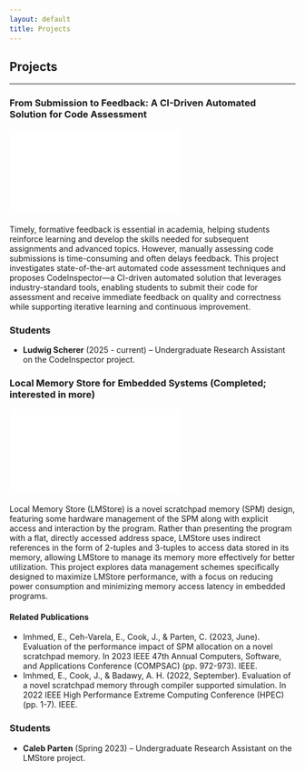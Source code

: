 ```yaml
---
layout: default
title: Projects
---
```


## Projects

---

### From Submission to Feedback: A CI-Driven Automated Solution for Code Assessment

<!-- <img src="/assets/img/codinspct.png" alt="Example image" width="650" height="400"> -->

![Alt text](/assets/img/codinspct.pdf "CodeInspector architectural design.")

Timely, formative feedback is essential in academia, helping students reinforce learning and develop the skills needed for subsequent assignments and advanced topics. However, manually assessing code submissions is time-consuming and often delays feedback. This project investigates state-of-the-art automated code assessment techniques and proposes CodeInspector—a CI-driven automated solution that leverages industry-standard tools, enabling students to submit their code for assessment and receive immediate feedback on quality and correctness while supporting iterative learning and continuous improvement.

### Students

- **Ludwig Scherer** (2025 - current) – Undergraduate Research Assistant on the CodeInspector project.

### Local Memory Store for Embedded Systems (Completed; interested in more)
![Alt text](/assets/img/LMStoreArchit.pdf "LMStore architecture.")
<!-- <p><a href="/assets/img/LMStoreArchit.pdf" target="_blank">Figure 1: LMStore Architecture (PDF)</a></p> -->

Local Memory Store (LMStore) is a novel scratchpad memory (SPM) design, featuring some hardware management of the SPM along with explicit access and interaction by the program. Rather than presenting the program with a flat, directly accessed address space, LMStore uses indirect references in the form of 2-tuples and 3-tuples to access data stored in its memory, allowing LMStore to manage its memory more effectively for better utilization. This project explores data management schemes specifically designed to maximize LMStore performance, with a focus on reducing power consumption and minimizing memory access latency in embedded programs.

#### Related Publications
- Imhmed, E., Ceh-Varela, E., Cook, J., & Parten, C. (2023, June). Evaluation of the performance impact of SPM allocation on a novel scratchpad memory. In 2023 IEEE 47th Annual Computers, Software, and Applications Conference (COMPSAC) (pp. 972-973). IEEE.
- Imhmed, E., Cook, J., & Badawy, A. H. (2022, September). Evaluation of a novel scratchpad memory through compiler supported simulation. In 2022 IEEE High Performance Extreme Computing Conference (HPEC) (pp. 1-7). IEEE.

### Students
- **Caleb Parten** (Spring 2023) – Undergraduate Research Assistant on the LMStore project.
